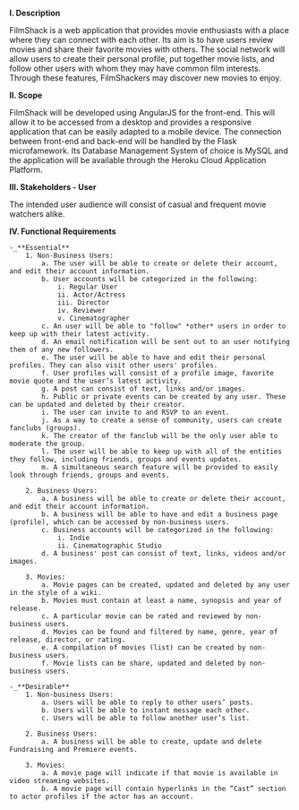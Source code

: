 **I. Description**

FilmShack is a web application that provides movie enthusiasts with a place where they can connect with each other. Its aim is to have users review movies and share their favorite movies with others. The social network will allow users to create their personal profile, put together movie lists, and follow other users with whom they may have common film interests. Through these features, FilmShackers may discover new movies to enjoy. 

**II. Scope**

FilmShack will be developed using AngularJS for the front-end. This will allow it to be accessed from a desktop and provides a responsive application that can be easily adapted to a mobile device. The connection between front-end and back-end will be handled by the Flask microfamework. Its Database Management System of choice is MySQL and the application will be available through the Heroku Cloud Application Platform.

**III. Stakeholders - User**

The intended user audience will consist of casual and frequent movie watchers alike.

**IV. Functional Requirements**

	-_**Essential**
		1. Non-Business Users:
			a. The user will be able to create or delete their account, and edit their account information.
			b. User accounts will be categorized in the following:
				i. Regular User
				ii. Actor/Actress
				iii. Director
				iv. Reviewer
				v. Cinematographer
			c. An user will be able to "follow" *other* users in order to keep up with their latest activity.
			d. An email notification will be sent out to an user notifying them of any new followers.
			e. The user will be able to have and edit their personal profiles. They can also visit other users' profiles.
			f. User profiles will consist of a profile image, favorite movie quote and the user’s latest activity.
			g. A post can consist of text, links and/or images.
			h. Public or private events can be created by any user. These can be updated and deleted by their creator.
			i. The user can invite to and RSVP to an event.
			j. As a way to create a sense of community, users can create fanclubs (groups).
			k. The creator of the fanclub will be the only user able to moderate the group.
			l. The user will be able to keep up with all of the entities they follow, including friends, groups and events updates.
			m. A simultaneous search feature will be provided to easily look through friends, groups and events.

		2. Business Users:
			a. A business will be able to create or delete their account, and edit their account information.
			b. A business will be able to have and edit a business page (profile), which can be accessed by non-business users.
			c. Business accounts will be categorized in the following:
				i. Indie
				ii. Cinematographic Studio
			d. A business' post can consist of text, links, videos and/or images.

		3. Movies:
			a. Movie pages can be created, updated and deleted by any user in the style of a wiki.
			b. Movies must contain at least a name, synopsis and year of release.
			c. A particular movie can be rated and reviewed by non-business users.
			d. Movies can be found and filtered by name, genre, year of release, director, or rating.
			e. A compilation of movies (list) can be created by non-business users.
			f. Movie lists can be share, updated and deleted by non-business users.

	-_**Desirable**
		1. Non-business Users:
			a. Users will be able to reply to other users’ posts.
			b. Users will be able to instant message each other.
			c. Users will be able to follow another user’s list.

		2. Business Users:
			a. A business will be able to create, update and delete Fundraising and Premiere events.

		3. Movies:
			a. A movie page will indicate if that movie is available in video streaming websites.
			b. A movie page will contain hyperlinks in the “Cast” section to actor profiles if the actor has an account.
